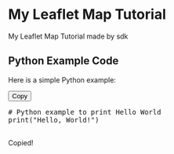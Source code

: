 # My Leaflet Map Tutorial
My Leaflet Map Tutorial 
made by sdk

## Python Example Code

Here is a simple Python example:

<div class="code-container">
  <button class="copy-btn" onclick="copyCode()">Copy</button>
  <pre id="codeBlock">
# Python example to print Hello World
print("Hello, World!")
  </pre>
  <span class="copied-notification" id="copiedNotification">Copied!</span>
</div>

<!-- Link to External CSS -->
<link rel="stylesheet" type="text/css" href="style.css">

<!-- Link to External JavaScript -->
<script src="script.js"></script>
